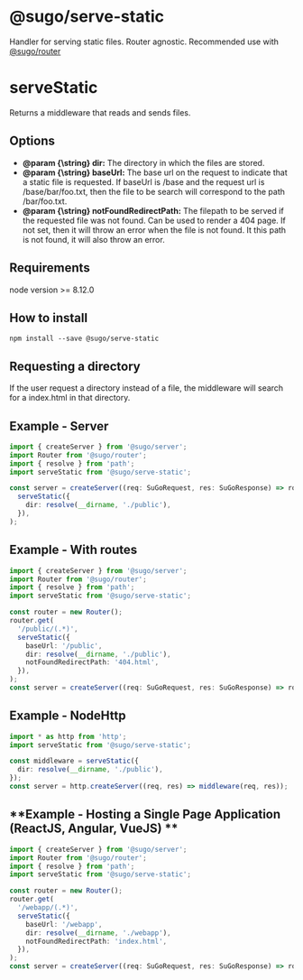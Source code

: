 # **@sugo/serve-static**

Handler for serving static files. Router agnostic. Recommended use with [@sugo/router](https://www.npmjs.com/package/@sugo/router)

# **serveStatic**

Returns a middleware that reads and sends files.

## **Options**

- **@param {\string} dir:** The directory in which the files are stored.
- **@param {\string} baseUrl:** The base url on the request to indicate that a static file is requested. If baseUrl is /base and the request url is /base/bar/foo.txt, then the file to be search will correspond to the path /bar/foo.txt.
- **@param {\string} notFoundRedirectPath:** The filepath to be served if the requested file was not found. Can be used to render a 404 page. If not set, then it will throw an error when the file is not found. It this path is not found, it will also throw an error.

## **Requirements**

node version >= 8.12.0

## **How to install**

```shell
npm install --save @sugo/serve-static
```

## **Requesting a directory**

If the user request a directory instead of a file, the middleware will search for a index.html in that directory.

## **Example - Server**

```typescript
import { createServer } from '@sugo/server';
import Router from '@sugo/router';
import { resolve } from 'path';
import serveStatic from '@sugo/serve-static';

const server = createServer((req: SuGoRequest, res: SuGoResponse) => router.handle(req, res)).useMiddleware(
  serveStatic({
    dir: resolve(__dirname, './public'),
  }),
);
```

## **Example - With routes**

```typescript
import { createServer } from '@sugo/server';
import Router from '@sugo/router';
import { resolve } from 'path';
import serveStatic from '@sugo/serve-static';

const router = new Router();
router.get(
  '/public/(.*)',
  serveStatic({
    baseUrl: '/public',
    dir: resolve(__dirname, './public'),
    notFoundRedirectPath: '404.html',
  }),
);
const server = createServer((req: SuGoRequest, res: SuGoResponse) => router.handle(req, res));
```

## **Example - NodeHttp**

```typescript
import * as http from 'http';
import serveStatic from '@sugo/serve-static';

const middleware = serveStatic({
  dir: resolve(__dirname, './public'),
});
const server = http.createServer((req, res) => middleware(req, res));
```

## **Example - Hosting a Single Page Application (ReactJS, Angular, VueJS) **

```typescript
import { createServer } from '@sugo/server';
import Router from '@sugo/router';
import { resolve } from 'path';
import serveStatic from '@sugo/serve-static';

const router = new Router();
router.get(
  '/webapp/(.*)',
  serveStatic({
    baseUrl: '/webapp',
    dir: resolve(__dirname, './webapp'),
    notFoundRedirectPath: 'index.html',
  }),
);
const server = createServer((req: SuGoRequest, res: SuGoResponse) => router.handle(req, res));
```
